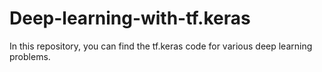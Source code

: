 # Deep-learning-with-tf.keras
In this repository, you can find the tf.keras code for various deep learning problems.
